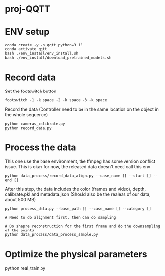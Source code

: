 # proj-QQTT

# ENV setup
```
conda create -y -n qqtt python=3.10
conda activate qqtt
bash ./env_install/env_install.sh
bash ./env_install/download_pretrained_models.sh
```

# Record data
Set the footswitch button
```
footswitch -1 -k space -2 -k space -3 -k space
```

Record the data (Controller need to be in the same location on the object in the whole sequence)
```
python cameras_calibrate.py
python record_data.py
```

# Process the data
This one use the base environment, the ffmpeg has some version conflict issue. This is okay for now, the released data doesn't need call this env
```
python data_process/record_data_align.py --case_name [] --start [] --end []
```
After this step, the data includes the color (frames and video), depth, calibrate.pkl and metadata.json (Should also be the realeas of our data, about 500 MB)

```
python process_data.py --base_path [] --case_name [] --category []

# Need to do alignment first, then can do sampling

# Do shapre reconstruction for the first frame and do the downsampling of the points
python data_process/data_process_sample.py
```

# Optimize the physical parameters
python real_train.py
